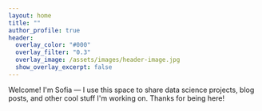 ```yaml
---
layout: home
title: ""
author_profile: true
header:
  overlay_color: "#000"
  overlay_filter: "0.3"
  overlay_image: /assets/images/header-image.jpg
  show_overlay_excerpt: false
---
```


Welcome! I'm Sofia — I use this space to share data science projects, blog posts, and other cool stuff I'm working on. Thanks for being here!
